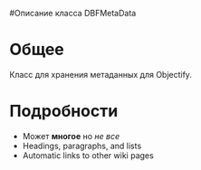 #Описание класса DBFMetaData

# Общее #

Класс для хранения метаданных для Objectify.


# Подробности #


  * Может **многое** но _не все_
  * Headings, paragraphs, and lists
  * Automatic links to other wiki pages